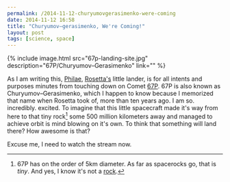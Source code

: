 ```yaml
---
permalink: /2014-11-12-churyumovgerasimenko-were-coming
date: 2014-11-12 16:58
title: "Churyumov–gerasimenko, We're Coming!"
layout: post
tags: [science, space]
---
```

{% include image.html src="67p-landing-site.jpg" description="67P/Churyumov–Gerasimenko" link="" %}

As I am writing this, [Philae][], [Rosetta's][] little lander, is for all intents and purposes minutes from touching down on Comet [67P][]. 67P is also known as Churyumov–Gerasimenko, which I happen to know because I memorized that name when Rosetta took of, more than ten years ago. I am so. incredibly. excited. To imagine that this little spacecraft made it's way from here to that tiny rock[^rock] some 500 million kilometers away and managed to achieve orbit is mind blowing on it's own. To think that something will land there? How awesome is that?

Excuse me, I need to watch the stream now.

[Philae]: http://stackoverflow.com/questions/606191/convert-bytes-to-a-python-string
[Rosetta's]: http://stackoverflow.com/questions/606191/convert-bytes-to-a-python-string
[67P]: http://stackoverflow.com/questions/606191/convert-bytes-to-a-python-string

[^rock]: 67P has on the order of 5km diameter. As far as spacerocks go, that is *tiny*. And yes, I know it's not a [rock][].

[rock]: http://stackoverflow.com/questions/606191/convert-bytes-to-a-python-string
